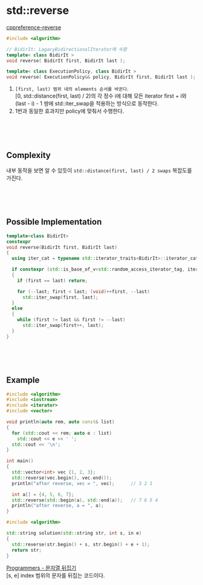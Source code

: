 # std::reverse

[cppreference-reverse](https://en.cppreference.com/w/cpp/algorithm/reverse)

```cpp
#include <algorithm>

// BidirIt: LagacyBidirectionalIterator에 속함
template< class BidirIt >
void reverse( BidirIt first, BidirIt last );                            // #1

template< class ExecutionPolicy, class BidirIt >
void reverse( ExecutionPolicy&& policy, BidirIt first, BidirIt last );  // #2
```
1. `[first, last) 범위 내의 elements 순서를 바꾼다`.</br>[0, std::distance(first, last) / 2)의 각 정수 i에 대해 모든 iterator first + i와 (last - i) - 1 쌍에 std::iter_swap을 적용하는 방식으로 동작한다.
2. 1번과 동일한 효과지만 policy에 맞춰서 수행한다.

</br>
</br>
</br>

## Complexity
내부 동작을 보면 알 수 있듯이 `std::distance(first, last) / 2 swaps` 복잡도를 가진다.

</br>
</br>
</br>

## Possible Implementation
```cpp
template<class BidirIt>
constexpr
void reverse(BidirIt first, BidirIt last)
{
  using iter_cat = typename std::iterator_traits<BidirIt>::iterator_category;

  if constexpr (std::is_base_of_v<std::random_access_iterator_tag, iter_cat>)
  {
    if (first == last) return;

    for (--last; first < last; (void)++first, --last)
      std::iter_swap(first, last);
  }
  else
  {
    while (first != last && first != --last)
      std::iter_swap(first++, last);
  }
}
```

</br>
</br>
</br>

## Example
```cpp
#include <algorithm>
#include <iostream>
#include <iterator>
#include <vector>

void println(auto rem, auto const& list)
{
  for (std::cout << rem; auto e : list)
    std::cout << e << ' ';
  std::cout << '\n';
}

int main()
{
  std::vector<int> vec {1, 2, 3};
  std::reverse(vec.begin(), vec.end());
  println("after reverse, vec = ", vec);      // 3 2 1

  int a[] = {4, 5, 6, 7};
  std::reverse(std::begin(a), std::end(a));   // 7 6 5 4
  println("after reverse, a = ", a);
}
```

```cpp
#include <algorithm>

std::string solution(std::string str, int s, in e)
{
  std::reverse(str.begin() + s, str.begin() + e + 1);
  return str;
}
```
[Programmers - 문자열 뒤집기](https://school.programmers.co.kr/learn/courses/30/lessons/181905) </br>
[s, e] index 범위의 문자를 뒤집는 코드이다.</br>


</br>
</br>
</br>

